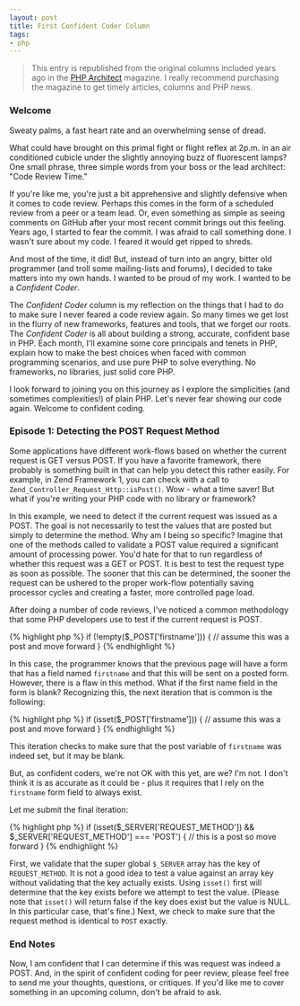```yaml
---
layout: post
title: First Confident Coder Column
tags:
- php
---
```

> This entry is republished from the original columns included years ago in the [PHP Architect](http://phparch.com) magazine.  I really recommend purchasing the magazine to get timely articles, columns and PHP news.

### Welcome
Sweaty palms, a fast heart rate and an overwhelming sense of dread.  

What could have brought on this primal fight or flight reflex at 2p.m. in an air conditioned cubicle under the slightly annoying buzz of fluorescent lamps?  One small phrase, three simple words from your boss or the lead architect: "Code Review Time."

If you're like me, you're just a bit apprehensive and slightly defensive when it comes to code review.  Perhaps this comes in the form of a scheduled review from a peer or a team lead.  Or, even something as simple as seeing comments on GitHub after your most recent commit brings out this feeling.  Years ago, I started to fear the commit.  I was afraid to call something done.  I wasn't sure about my code.  I feared it would get ripped to shreds.

And most of the time, it did!  But, instead of turn into an angry, bitter old programmer (and troll some mailing-lists and forums), I decided to take matters into my own hands.  I wanted to be proud of my work.  I wanted to be a _Confident Coder_.

The _Confident Coder_ column is my reflection on the things that I had to do to make sure I never feared a code review again.  So many times we get lost in the flurry of new frameworks, features and tools, that we forget our roots.  The _Confident Coder_ is all about building a strong, accurate, confident base in PHP.  Each month, I'll examine some core principals and tenets in PHP, explain how to make the best choices when faced with common programming scenarios, and use pure PHP to solve everything.  No frameworks, no libraries, just solid core PHP.  

I look forward to joining you on this journey as I explore the simplicities (and sometimes complexities!) of plain PHP.  Let's never fear showing our code again.  Welcome to confident coding.

### Episode 1: Detecting the POST Request Method

Some applications have different work-flows based on whether the current request is GET versus POST.  If you have a favorite framework, there probably is something built in that can help you detect this rather easily.    For example, in Zend Framework 1, you can check with a call to `Zend_Controller_Request_Http::isPost()`.  Wow - what a time saver!  But what if you're writing your PHP code with no library or framework?  

In this example, we need to detect if the current request was issued as a POST.  The goal is not necessarily to test the values that are posted but simply to determine the method.  Why am I being so specific?  Imagine that one of the methods called to validate a POST value required a significant amount of processing power.  You'd hate for that to run regardless of whether this request was a GET or POST.  It is best to test the request type as soon as possible.  The sooner that this can be determined, the sooner the request can be ushered to the proper work-flow potentially saving processor cycles and creating a faster, more controlled page load.

After doing a number of code reviews, I've noticed a common methodology that some PHP developers use to test if the current request is POST.  

{% highlight php %}
if (!empty($_POST['firstname'])) {
  // assume this was a post and move forward
}
{% endhighlight %}

In this case, the programmer knows that the previous page will have a form that has a field named `firstname` and that this will be sent on a posted form.  However, there is a flaw in this method.  What if the first name field in the form is blank?  Recognizing this, the next iteration that is common is the following:

{% highlight php %}
if (isset($_POST['firstname'])) {
  // assume this was a post and move forward
}
{% endhighlight %}

This iteration checks to make sure that the post variable of `firstname` was indeed set, but it may be blank.  

But, as confident coders, we're not OK with this yet, are we?  I'm not.  I don't think it is as accurate as it could be - plus it requires that I rely on the `firstname` form field to always exist.

Let me submit the final iteration:

{% highlight php %}
if (isset($_SERVER['REQUEST_METHOD']) && $_SERVER['REQUEST_METHOD'] === 'POST') {
  // this is a post so move forward
}
{% endhighlight %}

First, we validate that the super global `$_SERVER` array has the key of `REQUEST_METHOD`.  It is not a good idea to test a value against an array key without validating that the key actually exists.  Using `isset()` first will determine that the key exists before we attempt to test the value.  (Please note that `isset()` will return false if the key does exist but the value is NULL.  In this particular case, that's fine.)  Next, we check to make sure that the request method is identical to `POST` exactly.

### End Notes

Now, I am confident that I can determine if this was request was indeed a POST.  And, in the spirit of confident coding for peer review, please feel free to send me your thoughts, questions, or critiques.  If you'd like me to cover something in an upcoming column, don't be afraid to ask.  

